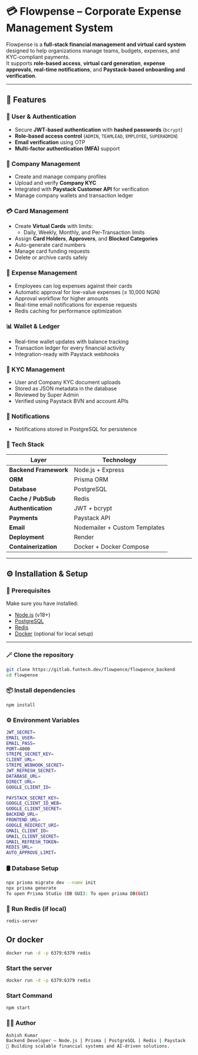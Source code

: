 # 💳 Flowpense – Corporate Expense Management System

Flowpense is a **full-stack financial management and virtual card system** designed to help organizations manage teams, budgets, expenses, and KYC-compliant payments.  
It supports **role-based access**, **virtual card generation**, **expense approvals**, **real-time notifications**, and **Paystack-based onboarding and verification**.

---

## 🚀 Features

### 👥 User & Authentication
- Secure **JWT-based authentication** with **hashed passwords** (`bcrypt`)
- **Role-based access control** (`ADMIN`, `TEAMLEAD`, `EMPLOYEE`, `SUPERADMIN`)
- **Email verification** using OTP
- **Multi-factor authentication (MFA)** support

### 🏢 Company Management
- Create and manage company profiles
- Upload and verify **Company KYC**
- Integrated with **Paystack Customer API** for verification
- Manage company wallets and transaction ledger

### 💳 Card Management
- Create **Virtual Cards** with limits:
  - Daily, Weekly, Monthly, and Per-Transaction limits
- Assign **Card Holders**, **Approvers**, and **Blocked Categories**
- Auto-generate card numbers
- Manage card funding requests
- Delete or archive cards safely

### 💸 Expense Management
- Employees can log expenses against their cards
- Automatic approval for low-value expenses (≤ 10,000 NGN)
- Approval workflow for higher amounts
- Real-time email notifications for expense requests
- Redis caching for performance optimization

### 📊 Wallet & Ledger
- Real-time wallet updates with balance tracking
- Transaction ledger for every financial activity
- Integration-ready with Paystack webhooks

### 🧾 KYC Management
- User and Company KYC document uploads
- Stored as JSON metadata in the database
- Reviewed by Super Admin
- Verified using Paystack BVN and account APIs

### 🔔 Notifications
- Notifications stored in PostgreSQL for persistence

### 🧠 Tech Stack

| Layer | Technology |
|-------|-------------|
| **Backend Framework** | Node.js + Express |
| **ORM** | Prisma ORM |
| **Database** | PostgreSQL |
| **Cache / PubSub** | Redis |
| **Authentication** | JWT + bcrypt |
| **Payments** | Paystack API |
| **Email** | Nodemailer + Custom Templates |
| **Deployment** | Render |
| **Containerization** | Docker + Docker Compose |

---

## ⚙️ Installation & Setup

### 🧩 Prerequisites
Make sure you have installed:
- [Node.js](https://nodejs.org/) (v18+)
- [PostgreSQL](https://www.postgresql.org/)
- [Redis](https://redis.io/)
- [Docker](https://www.docker.com/) (optional for local setup)

---

### 🪄 Clone the repository
```bash
git clone https://gitlab.funtech.dev/flowpence/flowpence_backend
cd flowpense

```
### 📦 Install dependencies
```bash
npm install
```

### ⚙️ Environment Variables
```bash
JWT_SECRET=
EMAIL_USER=
EMAIL_PASS=
PORT=4000
STRIPE_SECRET_KEY=
CLIENT_URL=
STRIPE_WEBHOOK_SECRET=
JWT_REFRESH_SECRET=
DATABASE_URL=
DIRECT_URL=
GOOGLE_CLIENT_ID=

PAYSTACK_SECRET_KEY=
GOOGLE_CLIENT_ID_WEB=
GOOGLE_CLIENT_SECRET=
BACKEND_URL=
FRONTEND_URL=
GOOGLE_REDIRECT_URI=
GMAIL_CLIENT_ID=
GMAIL_CLIENT_SECRET=
GMAIL_REFRESH_TOKEN=
REDIS_URL=
AUTO_APPROVE_LIMIT=
```

### 🛢️ Database Setup
```bash
npx prisma migrate dev --name init
npx prisma generate
To open Prisma Studio (DB GUI): To open prisma DB(GUI)
```

### 🧰 Run Redis (if local)
```bash
redis-server
```
## Or docker
```bash
docker run -d -p 6379:6379 redis
```

### Start the server
```bash
docker run -d -p 6379:6379 redis
```

### Start Command
```bash
npm start
```

### 🧑‍💻 Author
```bash
Ashish Kumar
Backend Developer – Node.js | Prisma | PostgreSQL | Redis | Paystack
🚀 Building scalable financial systems and AI-driven solutions.




